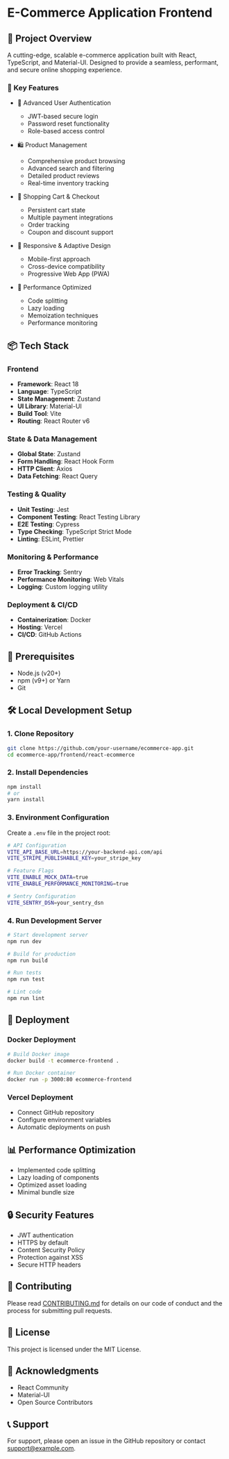 # E-Commerce Application Frontend

## 🚀 Project Overview

A cutting-edge, scalable e-commerce application built with React, TypeScript, and Material-UI. Designed to provide a seamless, performant, and secure online shopping experience.

### 🌟 Key Features

- 🔐 Advanced User Authentication
  - JWT-based secure login
  - Password reset functionality
  - Role-based access control

- 🛍️ Product Management
  - Comprehensive product browsing
  - Advanced search and filtering
  - Detailed product reviews
  - Real-time inventory tracking

- 🛒 Shopping Cart & Checkout
  - Persistent cart state
  - Multiple payment integrations
  - Order tracking
  - Coupon and discount support

- 📱 Responsive & Adaptive Design
  - Mobile-first approach
  - Cross-device compatibility
  - Progressive Web App (PWA)

- 🚀 Performance Optimized
  - Code splitting
  - Lazy loading
  - Memoization techniques
  - Performance monitoring

## 📦 Tech Stack

### Frontend
- **Framework**: React 18
- **Language**: TypeScript
- **State Management**: Zustand
- **UI Library**: Material-UI
- **Build Tool**: Vite
- **Routing**: React Router v6

### State & Data Management
- **Global State**: Zustand
- **Form Handling**: React Hook Form
- **HTTP Client**: Axios
- **Data Fetching**: React Query

### Testing & Quality
- **Unit Testing**: Jest
- **Component Testing**: React Testing Library
- **E2E Testing**: Cypress
- **Type Checking**: TypeScript Strict Mode
- **Linting**: ESLint, Prettier

### Monitoring & Performance
- **Error Tracking**: Sentry
- **Performance Monitoring**: Web Vitals
- **Logging**: Custom logging utility

### Deployment & CI/CD
- **Containerization**: Docker
- **Hosting**: Vercel
- **CI/CD**: GitHub Actions

## 🔧 Prerequisites

- Node.js (v20+)
- npm (v9+) or Yarn
- Git

## 🛠️ Local Development Setup

### 1. Clone Repository
```bash
git clone https://github.com/your-username/ecommerce-app.git
cd ecommerce-app/frontend/react-ecommerce
```

### 2. Install Dependencies
```bash
npm install
# or
yarn install
```

### 3. Environment Configuration
Create a `.env` file in the project root:
```bash
# API Configuration
VITE_API_BASE_URL=https://your-backend-api.com/api
VITE_STRIPE_PUBLISHABLE_KEY=your_stripe_key

# Feature Flags
VITE_ENABLE_MOCK_DATA=true
VITE_ENABLE_PERFORMANCE_MONITORING=true

# Sentry Configuration
VITE_SENTRY_DSN=your_sentry_dsn
```

### 4. Run Development Server
```bash
# Start development server
npm run dev

# Build for production
npm run build

# Run tests
npm run test

# Lint code
npm run lint
```

## 🚀 Deployment

### Docker Deployment
```bash
# Build Docker image
docker build -t ecommerce-frontend .

# Run Docker container
docker run -p 3000:80 ecommerce-frontend
```

### Vercel Deployment
- Connect GitHub repository
- Configure environment variables
- Automatic deployments on push

## 📊 Performance Optimization

- Implemented code splitting
- Lazy loading of components
- Optimized asset loading
- Minimal bundle size

## 🔒 Security Features

- JWT authentication
- HTTPS by default
- Content Security Policy
- Protection against XSS
- Secure HTTP headers

## 📝 Contributing

Please read [CONTRIBUTING.md](CONTRIBUTING.md) for details on our code of conduct and the process for submitting pull requests.

## 📄 License

This project is licensed under the MIT License.

## 🙌 Acknowledgments

- React Community
- Material-UI
- Open Source Contributors

## 📞 Support

For support, please open an issue in the GitHub repository or contact support@example.com.
